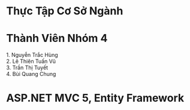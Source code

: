 # Thực Tập Cơ Sở Ngành
# Thành Viên Nhóm 4
<p>
   1. Nguyễn Trắc Hùng</br>
   2. Lê Thiên Tuấn Vũ</br>
   3. Trần Thị Tuyết</br>
   4. Bùi Quang Chung</p>

# ASP.NET MVC 5, Entity Framework

